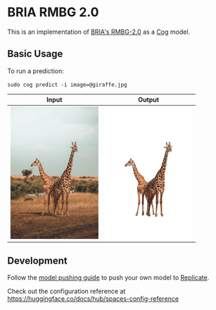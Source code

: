 # BRIA RMBG 2.0

This is an implementation of [BRIA's RMBG-2.0](https://huggingface.co/briaai/RMBG-2.0) as a [Cog](https://github.com/replicate/cog) model.

## Basic Usage

To run a prediction:

    sudo cog predict -i image=@giraffe.jpg

| Input | Output |
|:---:|:---:|
| <img src="giraffe.jpg" width="200"> | <img src="output.png" width="200"> |

## Development

Follow the [model pushing guide](https://replicate.com/docs/guides/push-a-model) to push your own model to [Replicate](https://replicate.com).

Check out the configuration reference at https://huggingface.co/docs/hub/spaces-config-reference
